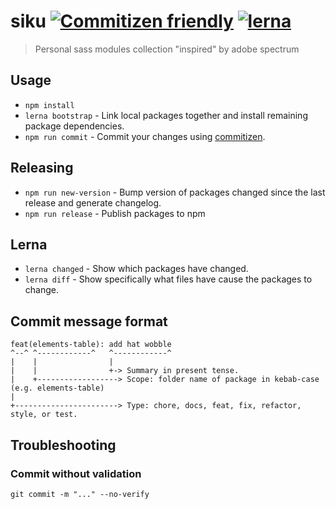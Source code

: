 # siku [![Commitizen friendly](https://img.shields.io/badge/commitizen-friendly-brightgreen.svg)](http://commitizen.github.io/cz-cli/) [![lerna](https://img.shields.io/badge/maintained%20with-lerna-cc00ff.svg)](https://lerna.js.org/)

> Personal sass modules collection "inspired" by adobe spectrum

## Usage

-   `npm install`
-   `lerna bootstrap` - Link local packages together and install remaining package dependencies.
-   `npm run commit` - Commit your changes using [commitizen](https://github.com/commitizen/cz-cli).

## Releasing

-   `npm run new-version` - Bump version of packages changed since the last release and generate changelog.
-   `npm run release` - Publish packages to npm

## Lerna

-   `lerna changed` - Show which packages have changed.
-   `lerna diff` - Show specifically what files have cause the packages to change.

## Commit message format
```
feat(elements-table): add hat wobble
^--^ ^------------^   ^------------^
|    |                |
|    |                +-> Summary in present tense.
|    +------------------> Scope: folder name of package in kebab-case (e.g. elements-table)
|
+-----------------------> Type: chore, docs, feat, fix, refactor, style, or test.
```

## Troubleshooting

### Commit without validation
```
git commit -m "..." --no-verify
```
